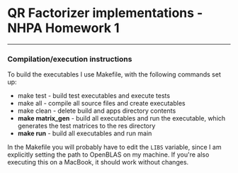 # QR Factorizer implementations - NHPA Homework 1

---

### Compilation/execution instructions
To build the executables I use Makefile, with the following commands set up:
+ make test - build test executables and execute tests
+ make all - compile all source files and create executables
+ make clean - delete build and apps directory contents
+ **make matrix_gen** - build all executables and run the executable, which generates the test matrices to the res directory
+ **make run** - build all executables and run main

In the Makefile you will probably have to edit the `LIBS` variable, since I am explicitly setting the path to OpenBLAS on my machine. If you're also executing this on a MacBook, it should work without changes.